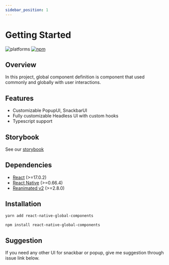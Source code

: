 ```yaml
---
sidebar_position: 1
---
```


# Getting Started

![platforms](https://img.shields.io/badge/platforms-Android%20%7C%20iOS-brightgreen.svg?style=flat-square&colorB=191A17) [![npm](https://img.shields.io/npm/v/react-native-global-components.svg?style=flat-square)](https://www.npmjs.com/package/react-native-global-components)

## Overview

In this project, global component definition is component that used commonly and globally with user interactions.

## Features

- Customizable PopupUI, SnackbarUI
- Fully customizable Headless UI with custom hooks
- Typescript support

## Storybook

See our [storybook](https://silly-kleicha-72e9c9.netlify.app/)

## Dependencies

- [React](https://reactjs.org/) (>=17.0.2)
- [React Native](https://reactnative.dev/) (>=0.66.4)
- [Reanimated v2](https://docs.swmansion.com/react-native-reanimated/) (>=2.8.0)

## Installation

```bash
yarn add react-native-global-components
```

```bash
npm install react-native-global-components
```

## Suggestion

If you need any other UI for snackbar or popup, give me suggestion through issue link below.
